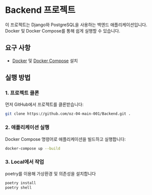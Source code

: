 # Backend 프로젝트

이 프로젝트는 Django와 PostgreSQL을 사용하는 백엔드 애플리케이션입니다. Docker 및 Docker Compose를 통해 쉽게 실행할 수 있습니다.

## 요구 사항

- [Docker](https://www.docker.com/) 및 [Docker Compose](https://docs.docker.com/compose/install/) 설치

## 실행 방법

### 1. 프로젝트 클론

먼저 GitHub에서 프로젝트를 클론받습니다:

```bash
git clone https://github.com/oz-04-main-001/Backend.git .
```

### 2. 애플리케이션 실행

Docker Compose 명령어로 애플리케이션을 빌드하고 실행합니다:


```bash
docker-compose up --build
```

### 3. Local에서 작업

poetry를 이용해 가상환경 및 의존성을 설치합니다

```bash
poetry install
poetry shell
```